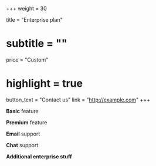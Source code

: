 +++
weight = 30

title = "Enterprise plan"
# subtitle = ""

price = "Custom"
# highlight = true

button_text = "Contact us"
link = "http://example.com"
+++

**Basic** feature

**Premium** feature

**Email** support

**Chat** support

**Additional enterprise stuff**
